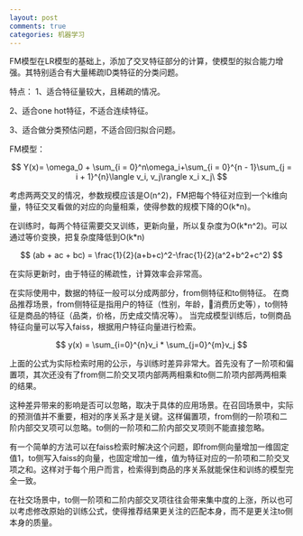```yaml
---
layout: post
comments: true
categories: 机器学习
---
```


FM模型在LR模型的基础上，添加了交叉特征部分的计算，使模型的拟合能力增强。其特别适合有大量稀疏ID类特征的分类问题。

特点：
1、适合特征量较大，且稀疏的情况。

2、适合one hot特征，不适合连续特征。  

3、适合做分类预估问题，不适合回归拟合问题。

FM模型：

$$ Y(x)= \omega_0 + \sum_{i = 0}^n\omega_i+\sum_{i = 0}^{n - 1}\sum_{j = i + 1}^{n}\langle v_i, v_j\rangle x_i x_j\ $$

考虑两两交叉的情况，参数规模应该是O(n^2)，FM把每个特征对应到一个k维向量，特征交叉看做的对应的向量相乘，使得参数的规模下降的O(k\*n)。

在训练时，每两个特征需要交叉训练，更新向量，所以复杂度为O(k\*n^2)。可以通过等价变换，把复杂度降低到O(k\*n)

$$
(ab + ac + bc) = \frac{1}{2}(a+b+c)^2-\frac{1}{2}(a^2+b^2+c^2)
$$

在实际更新时，由于特征的稀疏性，计算效率会非常高。

在实际使用中，数据的特征一般可以分成两部分，from侧特征和to侧特征。
在商品推荐场景，from侧特征是指用户的特征（性别，年龄，消费历史等），to侧特征是商品的特征（品类，价格，历史成交情况等）。
当完成模型训练后，to侧商品特征向量可以写入faiss，根据用户特征向量进行检索。

$$
y(x) = \sum_{i=0}^{n}v_i * \sum_{j=0}^{m}v_j
$$

上面的公式为实际检索时用的公示，与训练时差异非常大。首先没有了一阶项和偏置项，其次还没有了from侧二阶交叉项内部两两相乘和to侧二阶项内部两两相乘的结果。

这种差异带来的影响是否可以忽略，取决于具体的应用场景。在召回场景中，实际的预测值并不重要，相对的序关系才是关键。这样偏置项，from侧的一阶项和二阶内部交叉项可以忽略。to侧的一阶项和二阶内部交叉项则不能直接忽略。

有一个简单的方法可以在faiss检索时解决这个问题，即from侧向量增加一维固定值1，to侧写入faiss的向量，也固定增加一维，值为特征对应的一阶项和二阶交叉项之和。这样对于每个用户而言，检索得到商品的序关系就能保住和训练的模型完全一致。

在社交场景中，to侧一阶项和二阶内部交叉项往往会带来集中度的上涨，所以也可以考虑修改原始的训练公式，使得推荐结果更关注的匹配本身，而不是更关注to侧本身的质量。
